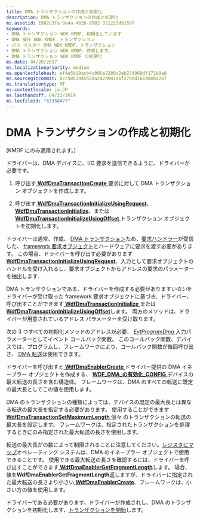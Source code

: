 ```yaml
---
title: DMA トランザクションの作成と初期化
description: DMA トランザクションの作成と初期化
ms.assetid: 1982c3fa-9e4a-4b26-8902-321223d9159f
keywords:
- DMA トランザクション WDK KMDF、初期化しています
- DMA 操作 WDK KMDF、トランザクション
- バス マスター DMA WDK KMDF、トランザクション
- DMA トランザクション WDK KMDF、作成します。
- DMA トランザクション WDK KMDF の初期化
ms.date: 04/20/2017
ms.localizationpriority: medium
ms.openlocfilehash: ef4e5b19acb4c005e2280d2eb234969df171b0a8
ms.sourcegitcommit: 0cc5051945559a242d941a6f2799d161d8eba2a7
ms.translationtype: MT
ms.contentlocale: ja-JP
ms.lasthandoff: 04/23/2019
ms.locfileid: "63358477"
---
```

# <a name="creating-and-initializing-a-dma-transaction"></a>DMA トランザクションの作成と初期化


\[KMDF にのみ適用されます。\]




ドライバーは、DMA デバイスに、I/O 要求を送信できるように、ドライバーが必要です。

1.  呼び出す[ **WdfDmaTransactionCreate** ](https://msdn.microsoft.com/library/windows/hardware/ff547027)要求に対して DMA トランザクション オブジェクトを作成します。

2.  呼び出す[ **WdfDmaTransactionInitializeUsingRequest**](https://msdn.microsoft.com/library/windows/hardware/ff547107)、 [ **WdfDmaTransactionInitialize**](https://msdn.microsoft.com/library/windows/hardware/ff547099)、または[ **WdfDmaTransactionInitializeUsingOffset** ](https://msdn.microsoft.com/library/windows/hardware/hh451182)トランザクション オブジェクトを初期化します。

ドライバーは通常、作成、 [DMA トランザクション](dma-transactions-and-dma-transfers.md)ため、[要求ハンドラー](request-handlers.md)が受信した、 [framework 要求オブジェクト](framework-request-objects.md)とハードウェアに要求を渡す必要があります。 この場合、ドライバーを呼び出す必要があります[ **WdfDmaTransactionInitializeUsingRequest**](https://msdn.microsoft.com/library/windows/hardware/ff547107)、入力として要求オブジェクトのハンドルを受け入れるし、要求オブジェクトからアドレスの要求のパラメーターを抽出します.

DMA トランザクションである、ドライバーを作成する必要があります*いない*をドライバーが受け取った framework 要求オブジェクトに基づき、ドライバー、呼び出すことができます[ **WdfDmaTransactionInitialize** ](https://msdn.microsoft.com/library/windows/hardware/ff547099)または[ **WdfDmaTransactionInitializeUsingOffset**](https://msdn.microsoft.com/library/windows/hardware/hh451182)します。 両方のメソッドは、ドライバーが用意されているアドレス パラメーターを受け取ります。

次の 3 つすべての初期化メソッドのアドレスが必要、 [ *EvtProgramDma* ](https://msdn.microsoft.com/library/windows/hardware/ff541816)入力パラメーターとしてイベント コールバック関数。 このコールバック関数、デバイスでは、プログラムし、フレームワークにより、コールバック関数が毎回呼び出さ、 [DMA 転送](dma-transactions-and-dma-transfers.md)は使用できます。

ドライバーを呼び出すと[ **WdfDmaEnablerCreate** ](https://msdn.microsoft.com/library/windows/hardware/ff546983)ドライバー提供の DMA イネーブラー オブジェクトを作成する、 [ **WDF\_DMA\_の有効化\_CONFIG** ](https://msdn.microsoft.com/library/windows/hardware/ff551290)デバイスの最大転送の長さを含む構造体。 フレームワークは、DMA のすべての転送に既定の最大長としてこの値を使用します。

DMA のトランザクションの種類によっては、デバイスの既定の最大長とは異なる転送の最大長を指定する必要があります。 使用することができます[ **WdfDmaTransactionSetMaximumLength** ](https://msdn.microsoft.com/library/windows/hardware/ff547127)個々 のトランザクションの転送の最大長を設定します。 フレームワークは、指定されたトランザクションを処理するときにのみ指定された最大転送の長さを使用します。

転送の最大長がの数によって制限されることに注意してください。[レジスタにマップ](https://msdn.microsoft.com/library/windows/hardware/ff554406)オペレーティング システムは、DMA のイネーブラー オブジェクトで使用できることです。 使用できる最大転送の長さを確認するには、ドライバーを呼び出すことができます[ **WdfDmaEnablerGetFragmentLength**](https://msdn.microsoft.com/library/windows/hardware/ff546986)します。 場合、値を**WdfDmaEnablerGetFragmentLength**返しますが、ドライバーに指定された最大転送の長さより小さい[ **WdfDmaEnablerCreate**](https://msdn.microsoft.com/library/windows/hardware/ff546983)、フレームワークは、小さい方の値を使用します。

ドライバーである必要があります、ドライバーが作成されし、DMA のトランザクションを初期化します、[トランザクションを開始](starting-a-dma-transaction.md)します。

 

 






